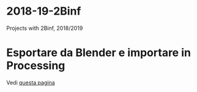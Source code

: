 # 2018-19-2Binf
Projects with 2Binf, 2018/2019

# Esportare da Blender e importare in Processing
Vedi [questa pagina](https://github.com/wbigger/2018-19-2Binf/blob/master/blender2processing.md)
